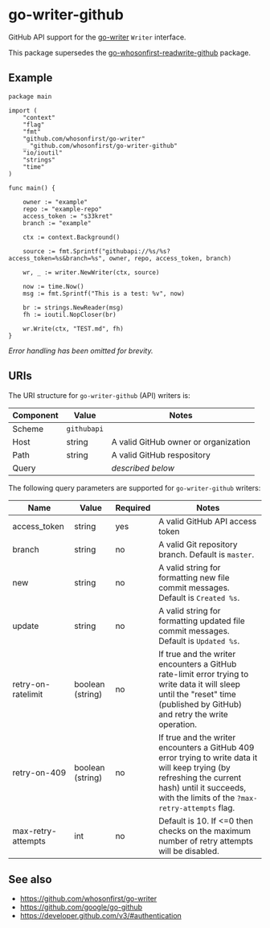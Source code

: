 # go-writer-github

GitHub API support for the [go-writer](https://github.com/whosonfirst/go-writer) `Writer` interface.

This package supersedes the [go-whosonfirst-readwrite-github](https://github.com/whosonfirst/go-whosonfirst-readwrite-github) package.

## Example

```
package main

import (
	"context"
	"flag"
	"fmt"	
	"github.com/whosonfirst/go-writer"
	_ "github.com/whosonfirst/go-writer-github"		
	"io/ioutil"
	"strings"
	"time"
)

func main() {

	owner := "example"
	repo := "example-repo"
	access_token := "s33kret"
	branch := "example"

	ctx := context.Background()
	
	source := fmt.Sprintf("githubapi://%s/%s?access_token=%s&branch=%s", owner, repo, access_token, branch)
			
	wr, _ := writer.NewWriter(ctx, source)

	now := time.Now()
	msg := fmt.Sprintf("This is a test: %v", now)
	
	br := strings.NewReader(msg)
	fh := ioutil.NopCloser(br)

	wr.Write(ctx, "TEST.md", fh)
}
```

_Error handling has been omitted for brevity._

## URIs

The URI structure for `go-writer-github` (API) writers is:

| Component | Value | Notes |
| --- | --- | --- |
| Scheme | `githubapi` | |
| Host | string | A valid GitHub owner or organization |
| Path | string | A valid GitHub respository |
| Query | | _described below_ |

The following query parameters are supported for `go-writer-github` writers:

| Name | Value | Required | Notes |
| --- | --- | --- | --- |
| access_token | string | yes | A valid GitHub API access token |
| branch | string | no | A valid Git repository branch. Default is `master`. |
| new | string | no | A valid string for formatting new file commit messages. Default is `Created %s`. |
| update | string | no | A valid string for formatting updated file commit messages. Default is `Updated %s`. |
| retry-on-ratelimit | boolean (string) | no | If true and the writer encounters a GitHub rate-limit error trying to write data it will sleep until the "reset" time (published by GitHub) and retry the write operation. |
| retry-on-409 | boolean (string) | no | If true and the writer encounters a GitHub 409 error trying to write data it will keep trying (by refreshing the current hash) until it succeeds, with the limits of the `?max-retry-attempts` flag. | 
| max-retry-attempts | int | no | Default is 10. If <=0 then checks on the maximum number of retry attempts will be disabled. |

## See also

* https://github.com/whosonfirst/go-writer
* https://github.com/google/go-github
* https://developer.github.com/v3/#authentication